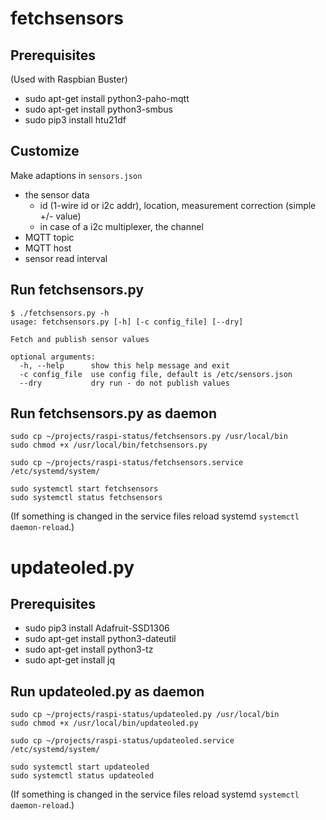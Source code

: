 # fetchsensors

## Prerequisites
(Used with Raspbian Buster)

- sudo apt-get install python3-paho-mqtt 
- sudo apt-get install python3-smbus
- sudo pip3 install htu21df

## Customize

Make adaptions in `sensors.json` 

- the sensor data 
  - id (1-wire id or i2c addr), location, measurement correction (simple +/- value)
  - in case of a i2c multiplexer, the channel
- MQTT topic
- MQTT host
- sensor read interval 

## Run fetchsensors.py 

```
$ ./fetchsensors.py -h
usage: fetchsensors.py [-h] [-c config_file] [--dry]

Fetch and publish sensor values

optional arguments:
  -h, --help      show this help message and exit
  -c config_file  use config file, default is /etc/sensors.json
  --dry           dry run - do not publish values
```

## Run fetchsensors.py as daemon

```
sudo cp ~/projects/raspi-status/fetchsensors.py /usr/local/bin
sudo chmod +x /usr/local/bin/fetchsensors.py

sudo cp ~/projects/raspi-status/fetchsensors.service /etc/systemd/system/

sudo systemctl start fetchsensors
sudo systemctl status fetchsensors
```

(If something is changed in the service files reload systemd `systemctl daemon-reload`.)

# updateoled.py

## Prerequisites

- sudo pip3 install Adafruit-SSD1306
- sudo apt-get install python3-dateutil 
- sudo apt-get install python3-tz
- sudo apt-get install jq

## Run updateoled.py as daemon

```
sudo cp ~/projects/raspi-status/updateoled.py /usr/local/bin
sudo chmod +x /usr/local/bin/updateoled.py

sudo cp ~/projects/raspi-status/updateoled.service /etc/systemd/system/

sudo systemctl start updateoled
sudo systemctl status updateoled
```

(If something is changed in the service files reload systemd `systemctl daemon-reload`.)
